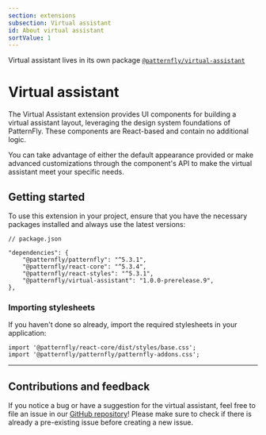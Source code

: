 ```yaml
---
section: extensions
subsection: Virtual assistant
id: About virtual assistant
sortValue: 1
--- 
```


Virtual assistant lives in its own package [`@patternfly/virtual-assistant`](https://www.npmjs.com/package/@patternfly/virtual-assistant) 

# Virtual assistant

The Virtual Assistant extension provides UI components for building a virtual assistant layout, leveraging the design system foundations of PatternFly. These components are React-based and contain no additional logic. 

You can take advantage of either the default appearance provided or make advanced customizations through the component's API to make the virtual assistant meet your specific needs.



## Getting started

To use this extension in your project, ensure that you have the necessary packages installed and always use the latest versions:

```
// package.json

"dependencies": {
    "@patternfly/patternfly": "^5.3.1",
    "@patternfly/react-core": "^5.3.4",
    "@patternfly/react-styles": "^5.3.1",
    "@patternfly/virtual-assistant": "1.0.0-prerelease.9",
},
```
### Importing stylesheets
If you haven't done so already, import the required stylesheets in your application:

```
import '@patternfly/react-core/dist/styles/base.css';
import '@patternfly/patternfly/patternfly-addons.css';
```

---

## Contributions and feedback

If you notice a bug or have a suggestion for the virtual assistant, feel free to file an issue in our [GitHub repository](https://github.com/patternfly/virtual-assistant/issues)! Please make sure to check if there is already a pre-existing issue before creating a new issue. 
